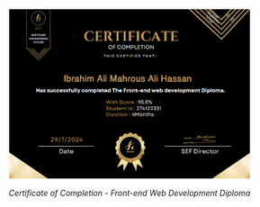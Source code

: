 <div align="center">
  <img src="./certificate%20of%20completion%20Front-end-web-development-Diploma.png" alt="Certificate of Completion" width="85%"/>
  <p><em>Certificate of Completion - Front-end Web Development Diploma</em></p>
</div>
